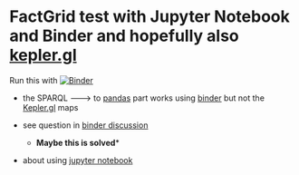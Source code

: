 # FactGrid test with Jupyter Notebook and Binder and hopefully also [kepler.gl](https://kepler.gl/)


Run this with 
[![Binder](https://mybinder.org/badge_logo.svg)](https://mybinder.org/v2/gh/salgo60/FactGrid/master)

* the SPARQL ---> to [pandas](https://pandas.pydata.org/) part works using [binder](https://mybinder.org/) but not the [Kepler.gl](https://kepler.gl/) maps 

* see question in [binder discussion](https://discourse.jupyter.org/t/kepler-gl-using-binder/5090)
  * **Maybe this is solved***
* about using [jupyter notebook](https://jupyter.org/install.html)

